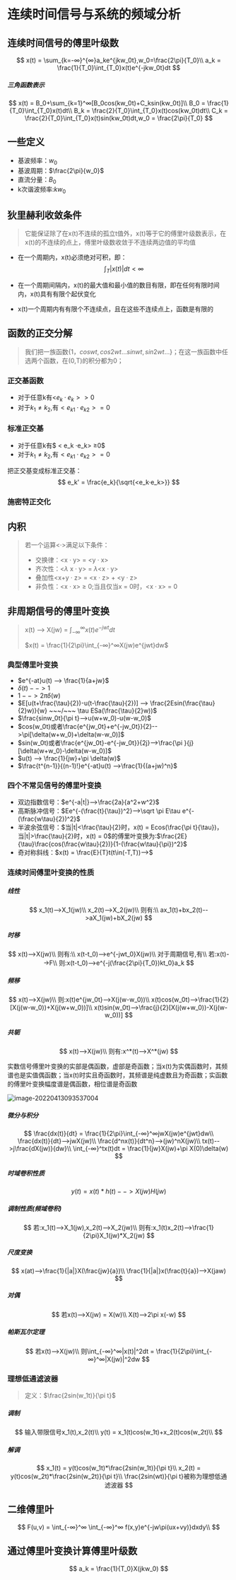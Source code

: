 # 连续时间信号与系统的频域分析

## 连续时间信号的傅里叶级数

$$
x(t) = \sum_{k=-∞}^{∞}a_ke^{jkw_0t},w_0=\frac{2\pi}{T_0}\\
a_k = \frac{1}{T_0}\int_{T_0}x(t)e^{-jkw_0t}dt
$$

##### 三角函数表示

$$
x(t) = B_0+\sum_{k=1}^∞[B_0cos(kw_0t)+C_ksin(kw_0t)]\\
B_0 = \frac{1}{T_0}\int_{T_0}x(t)dt\\
B_k = \frac{2}{T_0}\int_{T_0}x(t)cos(kw_0t)dt\\
C_k = \frac{2}{T_0}\int_{T_0}x(t)sin(kw_0t)dt,w_0 = \frac{2\pi}{T_0}
$$

## 一些定义

- 基波频率：$w_0$
- 基波周期：$\frac{2\pi}{w_0}$
- 直流分量：$B_0$
- k次谐波频率:$kw_0$

## 狄里赫利收敛条件

> 它能保证除了在x(t)不连续的孤立t值外，x(t)等于它的傅里叶级数表示，在x(t)的不连续的点上，傅里叶级数收敛于不连续两边值的平均值

- 在一个周期内，x(t)必须绝对可积，即：
  $$
  \int_T |x(t)|dt<∞
  $$

- 在一个周期间隔内，x(t)的最大值和最小值的数目有限，即在任何有限时间内，x(t)具有有限个起伏变化
- x(t)一个周期内有有限个不连续点，且在这些不连续点上，函数是有限的

## 函数的正交分解

> 我们把一族函数{$1，coswt,cos2wt...sinwt,sin2wt...$}；在这一族函数中任选两个函数，在(0,T)的积分都为0；

### 正交基函数

- 对于任意k有<$e_k ·e_k>>0$
- 对于$k_1≠k_2$,有$<e_{k1}·e_{k2}> = 0$

### 标准正交基

- 对于任意k有$ < e_k ·e_k> ≥0$
- 对于$k_1≠k_2$,有$<e_{k1}·e_{k2}> = 0$

把正交基变成标准正交基：
$$
e_k' = \frac{e_k}{\sqrt{<e_k·e_k>}}
$$

### 施密特正交化



## 内积

> 若一个运算<·>满足以下条件：
>
> - 交换律：<x · y> = <y · x>
> - 齐次性：<$\lambda$ x · y> = $\lambda$<x · y>
> - 叠加性<x+y · z> = <x · z> + <y · z>
> - 非负性：<x · x> ≥ 0;当且仅当x = 0时，<x · x> = 0

## 非周期信号的傅里叶变换

> x(t) --> X(jw) = $\int_{-∞}^{∞}x(t)e^{-jwt}dt$
>
> $x(t) = \frac{1}{2\pi}\int_{-∞}^∞X(jw)e^{jwt}dw$

### 典型傅里叶变换

- $e^{-at}u(t) --> \frac{1}{a+jw}$
- $\delta(t)-->1$
- $1-->2\pi \delta(w)$
- $E[u(t+\frac{\tau}{2})-u(t-\frac{\tau}{2})] --> \frac{2Esin(\frac{\tau}{2}w)}{w} ~~~/~~~ \tau ESa(\frac{\tau}{2}w))$
- $\frac{sinw_0t}{\pi t}-->u(w+w_0)-u(w-w_0)$
- $cos(w_0t)或者\frac{e^{jw_0t}+e^{-jw_0t}}{2}-->\pi[\delta(w+w_0)+\delta(w-w_0)]$
- $sin(w_0t)或者\frac{e^{jw_0t}-e^{-jw_0t}}{2j}-->\frac{\pi }{j}[\delta(w+w_0)-\delta(w-w_0)]$
- $u(t) --> \frac{1}{jw}+\pi \delta(w)$
- $\frac{t^{n-1}}{(n-1)!}e^{-at}u(t) -->\frac{1}{(a+jw)^n}$

### 四个不常见信号的傅里叶变换

- 双边指数信号：$e^{-a|t|}-->\frac{2a}{a^2+w^2}$
- 高斯脉冲信号：$Ee^{-(\frac{t}{\tau})^2}-->\sqrt \pi E\tau e^{-(\frac{w\tau}{2})^2}$
- 半波余弦信号：$当|t|<\frac{\tau}{2}时，x(t) = Ecos(\frac{\pi t}{\tau})，当|t|>\frac{\tau}{2}时，x(t) = 0$的傅里叶变换为:$\frac{2E}{\tau}\frac{cos(\frac{w\tau}{2})}{1-(\frac{w\tau}{\pi})^2}$
- 奇对称斜线：$x(t) = \frac{E}{T}t(t\in(-T,T))-->$

### 连续时间傅里叶变换的性质

##### 线性

$$
x_1(t)-->X_1(jw)\\
x_2(t)-->X_2(jw)\\
则有:\\
ax_1(t)+bx_2(t)-->aX_1(jw)+bX_2(jw)
$$

##### 时移

$$
x(t)-->X(jw)\\
则有:\\
x(t-t_0)-->e^{-jwt_0}X(jw)\\
对于周期信号,有\\
若:x(t)-->F\\
则:x(t-t_0)-->e^{-j(\frac{2\pi}{T_0})kt_0}a_k
$$

##### 频移

$$
x(t)-->X(jw)\\
则:x(t)e^{jw_0t}-->X(j(w-w_0))\\
x(t)cos(w_0t)-->\frac{1}{2}[X(j(w-w_0))+X(j(w+w_0))]\\
x(t)sin(w_0t)-->\frac{j}{2}[X(j(w+w_0))-X(j(w-w_0))]
$$

##### 共轭

$$
x(t)-->X(jw)\\
则有:x^*(t)-->X^*(jw)
$$

实数信号傅里叶变换的实部是偶函数，虚部是奇函数；当x(t)为实偶函数时，其频谱也是实值偶函数；当x(t)时实且奇函数时，其频谱是纯虚数且为奇函数；实函数的傅里叶变换幅度谱是偶函数，相位谱是奇函数

![image-20220413093537004](%E7%AC%AC%E4%B8%89%E7%AB%A0.assets/image-20220413093537004.png)





##### 微分与积分

$$
\frac{dx(t)}{dt} = \frac{1}{2\pi}\int_{-∞}^∞jwX(jw)e^{jwt}dw\\
\frac{dx(t)}{dt}-->jwX(jw)\\
\frac{d^nx(t)}{dt^n}-->(jw)^nX(jw)\\
tx(t)-->j\frac{dX(jw)}{dw}\\
\int_{-∞}^tx(t)dt = \frac{1}{jw}X(jw)+\pi X(0)\delta(w)
$$

##### 时域卷积性质

$$
y(t) = x(t)*h(t)-->X(jw)H(jw)
$$

##### 调制性质(频域卷积)

$$
若:x_1(t)-->X_1(jw),x_2(t)-->X_2(jw)\\
则有:x_1(t)x_2(t)-->\frac{1}{2\pi}X_1(jw)*X_2(jw)
$$

##### 尺度变换

$$
x(at)-->\frac{1}{|a|}X(\frac{jw}{a})\\
\frac{1}{|a|}x(\frac{t}{a})-->X(jaw)
$$



##### 对偶

$$
若x(t)-->X(jw) = X(w)\\
X(t)-->2\pi x(-w)
$$

##### 帕斯瓦尔定理

$$
若x(t)-->X(jw)\\
则\int_{-∞}^∞|x(t)|^2dt = \frac{1}{2\pi}\int_{-∞}^∞|X(jw)|^2dw
$$



### 理想低通滤波器

>  定义：$\frac{2sin(w_1t)}{\pi t}$

##### 调制

$$
输入带限信号x_1(t),x_2(t)\\
y(t) = x_1(t)cos(w_1t)+x_2(t)cos(w_2t)\\
$$

##### 解调

$$
x_1(t) = y(t)cos(w_1t)*\frac{2sin(w_1t)}{\pi t}\\
x_2(t) = y(t)cos(w_2t)*\frac{2sin(w_2t)}{\pi t}\\
\frac{2sin(wt)}{\pi t}被称为理想低通滤波器
$$



## 二维傅里叶

$$
F(u,v) = \int_{-∞}^∞ \int_{-∞}^∞ f(x,y)e^{-jw\pi(ux+vy)}dxdy\\
$$

## 通过傅里叶变换计算傅里叶级数

$$
a_k = \frac{1}{T_0}X(jkw_0)
$$

